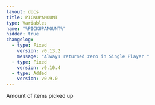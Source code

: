 ```yaml
---
layout: docs
title: PICKUPAMOUNT
type: Variables
name: "%PICKUPAMOUNT%"
hidden: true
changelog:
  - type: Fixed
    version: v0.13.2
    message: "Always returned zero in Single Player "
  - type: Fixed
    version: v0.10.4
  - type: Added
    version: v0.9.0
---
```

Amount of items picked up
